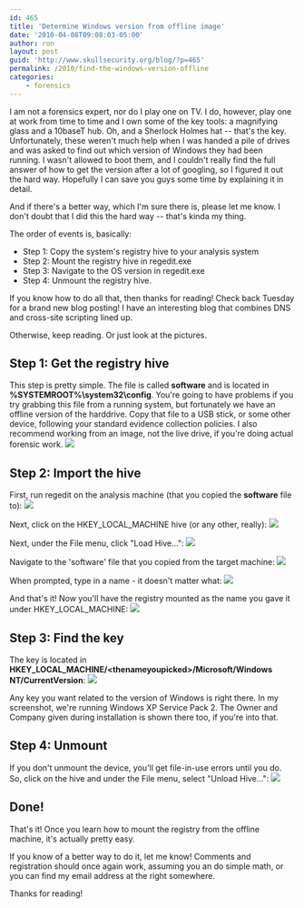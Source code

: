 ```yaml
---
id: 465
title: 'Determine Windows version from offline image'
date: '2010-04-08T09:08:03-05:00'
author: ron
layout: post
guid: 'http://www.skullsecurity.org/blog/?p=465'
permalink: /2010/find-the-windows-version-offline
categories:
    - forensics
---
```


I am not a forensics expert, nor do I play one on TV. I do, however, play one at work from time to time and I own some of the key tools: a magnifying glass and a 10baseT hub. Oh, and a Sherlock Holmes hat -- that's the key. Unfortunately, these weren't much help when I was handed a pile of drives and was asked to find out which version of Windows they had been running. I wasn't allowed to boot them, and I couldn't really find the full answer of how to get the version after a lot of googling, so I figured it out the hard way. Hopefully I can save you guys some time by explaining it in detail. 

And if there's a better way, which I'm sure there is, please let me know. I don't doubt that I did this the hard way -- that's kinda my thing. 

The order of events is, basically:
<ul>
<li>Step 1: Copy the system's registry hive to your analysis system</li>
<li>Step 2: Mount the registry hive in regedit.exe</li>
<li>Step 3: Navigate to the OS version in regedit.exe</li>
<li>Step 4: Unmount the registry hive.</li>
</ul>

If you know how to do all that, then thanks for reading! Check back Tuesday for a brand new blog posting! I have an interesting blog that combines DNS and cross-site scripting lined up. 

Otherwise, keep reading. Or just look at the pictures. 
<!--more-->
<h2>Step 1: Get the registry hive</h2>
This step is pretty simple. The file is called <strong>software</strong> and is located in <strong>%SYSTEMROOT%\system32\config</strong>. You're going to have problems if you try grabbing this file from a running system, but fortunately we have an offline version of the harddrive. Copy that file to a USB stick, or some other device, following your standard evidence collection policies. I also recommend working from an image, not the live drive, if you're doing actual forensic work. 

<img src='/blogdata/offline-os-1.png'>

<h2>Step 2: Import the hive</h2>
First, run regedit on the analysis machine (that you copied the <strong>software</strong> file to):
<img src='/blogdata/offline-os-2.png'>

Next, click on the HKEY_LOCAL_MACHINE hive (or any other, really):
<img src='/blogdata/offline-os-3.png'>

Next, under the File menu, click "Load Hive...":
<img src='/blogdata/offline-os-4.png'>

Navigate to the 'software' file that you copied from the target machine:
<img src='/blogdata/offline-os-5.png'>

When prompted, type in a name - it doesn't matter what:
<img src='/blogdata/offline-os-6.png'>

And that's it! Now you'll have the registry mounted as the name you gave it under HKEY_LOCAL_MACHINE:
<img src='/blogdata/offline-os-7.png'>

<h2>Step 3: Find the key</h2>
The key is located in <strong>HKEY_LOCAL_MACHINE/&lt;thenameyoupicked&gt;/Microsoft/Windows NT/CurrentVersion</strong>:
<img src='/blogdata/offline-os-8.png'>

Any key you want related to the version of Windows is right there. In my screenshot, we're running Windows XP Service Pack 2. The Owner and Company given during installation is shown there too, if you're into that. 

<h2>Step 4: Unmount</h2>
If you don't unmount the device, you'll get file-in-use errors until you do. So, click on the hive and under the File menu, select "Unload Hive...":
<img src='/blogdata/offline-os-9.png'>

<h2>Done!</h2>
That's it! Once you learn how to mount the registry from the offline machine, it's actually pretty easy. 

If you know of a better way to do it, let me know! Comments and registration should once again work, assuming you an do simple math, or you can find my email address at the right somewhere. 

Thanks for reading! 
